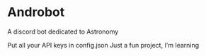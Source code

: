 # Androbot
A discord bot dedicated to Astronomy

Put all your API keys in config.json
Just a fun project, I'm learning
